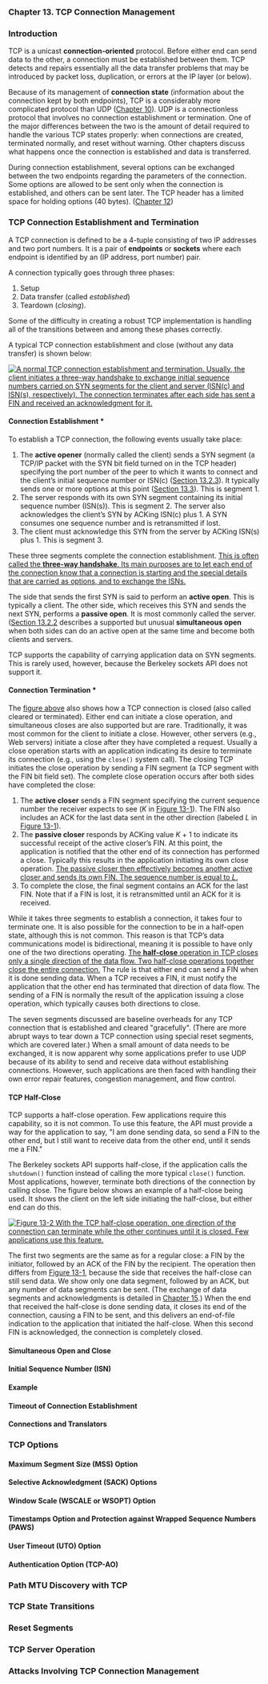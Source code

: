 ### **Chapter 13. TCP Connection Management**

### Introduction

TCP is a unicast **connection-oriented** protocol. Before either end can send data to the other, a connection must be established between them. TCP detects and repairs essentially all the data transfer problems that may be introduced by packet loss, duplication, or errors at the IP layer (or below).

Because of its management of **connection state** (information about the connection kept by both endpoints), TCP is a considerably more complicated protocol than UDP ([Chapter 10](ch10.md)). UDP is a connectionless protocol that involves no connection establishment or termination. One of the major differences between the two is the amount of detail required to handle the various TCP states properly: when connections are created, terminated normally, and reset without warning. Other chapters discuss what happens once the connection is established and data is transferred.

During connection establishment, several options can be exchanged between the two endpoints regarding the parameters of the connection. Some options are allowed to be sent only when the connection is established, and others can be sent later. The TCP header has a limited space for holding options (40 bytes). ([Chapter 12](ch12.md))

### TCP Connection Establishment and Termination

A TCP connection is defined to be a 4-tuple consisting of two IP addresses and two port numbers. It is a pair of **endpoints** or **sockets** where each endpoint is identified by an (IP address, port number) pair.

A connection typically goes through three phases:

1. Setup
2. Data transfer (called *established*)
3. Teardown (*closing*).

Some of the difficulty in creating a robust TCP implementation is handling all of the transitions between and among these phases correctly.

A typical TCP connection establishment and close (without any data transfer) is shown below:

[![A normal TCP connection establishment and termination. Usually, the client initiates a three-way handshake to exchange initial sequence numbers carried on SYN segments for the client and server (ISN(c) and ISN(s), respectively). The connection terminates after each side has sent a FIN and received an acknowledgment for it.](figure_13-1_600.png)](figure_13-1.png "A normal TCP connection establishment and termination. Usually, the client initiates a three-way handshake to exchange initial sequence numbers carried on SYN segments for the client and server (ISN(c) and ISN(s), respectively). The connection terminates after each side has sent a FIN and received an acknowledgment for it.")

#### Connection Establishment *

To establish a TCP connection, the following events usually take place:

1. The **active opener** (normally called the client) sends a SYN segment (a TCP/IP packet with the SYN bit field turned on in the TCP header) specifying the port number of the peer to which it wants to connect and the client’s initial sequence number or ISN(c) ([Section 13.2.3](#initial-sequence-number-isn)). It typically sends one or more options at this point ([Section 13.3](#tcp-options)). This is segment 1.
2. The server responds with its own SYN segment containing its initial sequence number (ISN(s)). This is segment 2. The server also acknowledges the client’s SYN by ACKing ISN(c) plus 1. A SYN consumes one sequence number and is retransmitted if lost.
3. The client must acknowledge this SYN from the server by ACKing ISN(s) plus 1. This is segment 3.

These three segments complete the connection establishment. <u>This is often called the **three-way handshake**. Its main purposes are to let each end of the connection know that a connection is starting and the special details that are carried as options, and to exchange the ISNs.</u>

The side that sends the first SYN is said to perform an **active open**. This is typically a client. The other side, which receives this SYN and sends
the next SYN, performs a **passive open**. It is most commonly called the server. ([Section 13.2.2](#simultaneous-open-and-close) describes a supported but unusual **simultaneous open** when both sides can do an active open at the same time and become both clients and servers.

TCP supports the capability of carrying application data on SYN segments. This is rarely used, however, because the Berkeley sockets API does not support it.

#### Connection Termination *

The [figure above](figure_13-1.png) also shows how a TCP connection is closed (also called cleared or terminated). Either end can initiate a close operation, and simultaneous closes are also supported but are rare. Traditionally, it was most common for the client to initiate a close. However, other servers (e.g., Web servers) initiate a close after they have completed a request. Usually a close operation starts with an application indicating its desire to terminate its connection (e.g., using the `close()` system call). The closing TCP initiates the close operation by sending a FIN segment (a TCP segment with the FIN bit field set). The complete close operation occurs after both sides have completed the close:

1. The **active closer** sends a FIN segment specifying the current sequence number the receiver expects to see (*K* in [Figure 13-1]((figure_13-1.png))). The FIN also includes an ACK for the last data sent in the other direction (labeled *L* in [Figure 13-1](figure_13-1.png)).
2. The **passive closer** responds by ACKing value *K* + 1 to indicate its successful receipt of the active closer’s FIN. At this point, the application is notified that the other end of its connection has performed a close. Typically this results in the application initiating its own close operation. <u>The passive closer then effectively becomes another active closer and sends its own FIN.  The sequence number is equal to *L*.</u>
3. To complete the close, the final segment contains an ACK for the last FIN. Note that if a FIN is lost, it is retransmitted until an ACK for it is received.

While it takes three segments to establish a connection, it takes four to terminate one. It is also possible for the connection to be in a half-open state, although this is not common. This reason is that TCP’s data communications model is bidirectional, meaning it is possible to have only one of the two directions operating. <u>The **half-close** operation in TCP closes only a single direction of the data flow. Two half-close operations together close the entire connection.</u> The rule is that either end can send a FIN when it is done sending data. When a TCP receives a FIN, it must notify the application that the other end has terminated that direction of data flow. The sending of a FIN is normally the result of the application issuing a close operation, which typically causes both directions to close.

The seven segments discussed are baseline overheads for any TCP connection that is established and cleared "gracefully". (There are more abrupt ways to tear down a TCP connection using special reset segments, which are covered later.) When a small amount of data needs to be exchanged, it is now apparent why some applications prefer to use UDP because of its ability to send and receive data without establishing connections. However, such applications are then faced with handling their own error repair features, congestion management, and flow control.

#### TCP Half-Close

TCP supports a half-close operation. Few applications require this capability, so it is not common. To use this feature, the API must provide a way for the application to say, "I am done sending data, so send a FIN to the other end, but I still want to receive data from the other end, until it sends me a FIN."

The Berkeley sockets API supports half-close, if the application calls the `shutdown()` function instead of calling the more typical `close()` function.  Most applications, however, terminate both directions of the connection by calling close. The figure below shows an example of a half-close being used. It shows the client on the left side initiating the half-close, but either end can do this.

[![Figure 13-2 With the TCP half-close operation, one direction of the connection can terminate while the other continues until it is closed. Few applications use this feature.](figure_13-2_600.png)](figure_13-2.png "Figure 13-2 With the TCP half-close operation, one direction of the connection can terminate while the other continues until it is closed. Few applications use this feature.")

The first two segments are the same as for a regular close: a FIN by the initiator, followed by an ACK of the FIN by the recipient. The operation then differs from [Figure 13-1](figure_13-1.png), because the side that receives the half-close can still send data.  We show only one data segment, followed by an ACK, but any number of data segments can be sent. (The exchange of data segments and acknowledgments is detailed in [Chapter 15](ch15.md).) When the end that received the half-close is done sending data, it closes its end of the connection, causing a FIN to be sent, and this delivers an end-of-file indication to the application that initiated the half-close.  When this second FIN is acknowledged, the connection is completely closed.

#### Simultaneous Open and Close

#### Initial Sequence Number (ISN)

#### Example

#### Timeout of Connection Establishment

#### Connections and Translators

### TCP Options

#### Maximum Segment Size (MSS) Option

#### Selective Acknowledgment (SACK) Options

#### Window Scale (WSCALE or WSOPT) Option

#### Timestamps Option and Protection against Wrapped Sequence Numbers (PAWS)

#### User Timeout (UTO) Option

#### Authentication Option (TCP-AO)

### Path MTU Discovery with TCP

### TCP State Transitions

### Reset Segments

### TCP Server Operation

### Attacks Involving TCP Connection Management
